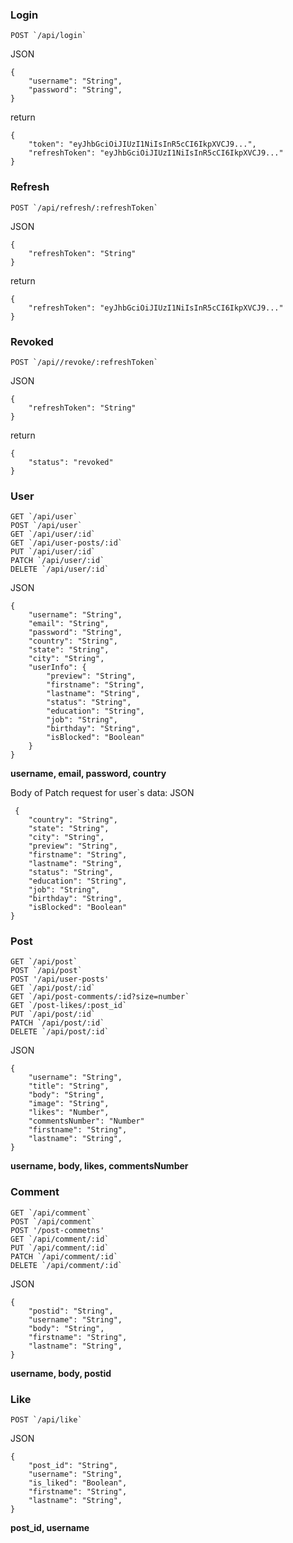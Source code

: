 ### Login

```
POST `/api/login`
```

JSON

```
{
	"username": "String",
	"password": "String",
}
```

return

```
{
    "token": "eyJhbGciOiJIUzI1NiIsInR5cCI6IkpXVCJ9...",
    "refreshToken": "eyJhbGciOiJIUzI1NiIsInR5cCI6IkpXVCJ9..."
}
```

### Refresh

```
POST `/api/refresh/:refreshToken`
```

JSON

```
{
    "refreshToken": "String"
}
```

return

```
{
    "refreshToken": "eyJhbGciOiJIUzI1NiIsInR5cCI6IkpXVCJ9..."
}
```

### Revoked

```
POST `/api//revoke/:refreshToken`
```

JSON

```
{
    "refreshToken": "String"
}
```

return

```
{
    "status": "revoked"
}
```

### User

```
GET `/api/user`
POST `/api/user`
GET `/api/user/:id`
GET `/api/user-posts/:id`
PUT `/api/user/:id`
PATCH `/api/user/:id`
DELETE `/api/user/:id`
```

JSON

```
{
	"username": "String",
	"email": "String",
	"password": "String",
	"country": "String",
	"state": "String",
	"city": "String",
	"userInfo": {
	    "preview": "String",
	    "firstname": "String",
	    "lastname": "String",
	    "status": "String",
	    "education": "String",
	    "job": "String",
	    "birthday": "String",
	    "isBlocked": "Boolean"
	}
}
```

**username, email, password, country**

Body of Patch request for user`s data:
JSON

```
 {
	"country": "String",
	"state": "String",
	"city": "String",
	"preview": "String",
	"firstname": "String",
	"lastname": "String",
	"status": "String",
	"education": "String",
	"job": "String",
	"birthday": "String",
	"isBlocked": "Boolean"
}

```

### Post

```
GET `/api/post`
POST `/api/post`
POST '/api/user-posts'
GET `/api/post/:id`
GET `/api/post-comments/:id?size=number`
GET `/post-likes/:post_id`
PUT `/api/post/:id`
PATCH `/api/post/:id`
DELETE `/api/post/:id`
```

JSON

```
{
	"username": "String",
	"title": "String",
	"body": "String",
	"image": "String",
	"likes": "Number",
	"commentsNumber": "Number"
	"firstname": "String",
	"lastname": "String",
}
```

**username, body, likes, commentsNumber**

### Comment

```
GET `/api/comment`
POST `/api/comment`
POST '/post-commetns'
GET `/api/comment/:id`
PUT `/api/comment/:id`
PATCH `/api/comment/:id`
DELETE `/api/comment/:id`
```

JSON

```
{
	"postid": "String",
	"username": "String",
	"body": "String",
	"firstname": "String",
	"lastname": "String",
}
```

**username, body, postid**

### Like

```
POST `/api/like`
```

JSON

```
{
    "post_id": "String",
	"username": "String",
	"is_liked": "Boolean",
	"firstname": "String",
    "lastname": "String",
}
```

**post_id, username**
